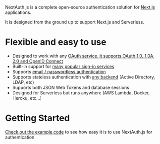 NextAuth.js is a complete open-source authentication solution for [Next.js](http://nextjs.org/) applications.

It is designed from the ground up to support Next.js and Serverless.

# Flexible and easy to use

- Designed to work with any [OAuth service, it supports OAuth 1.0, 1.0A, 2.0 and OpenID Connect](https://next-auth.js.org/providers)
- Built-in support for [many popular sign-in services](https://next-auth.js.org/configuration/providers/oauth)
- Supports [email / passwordless authentication](https://next-auth.js.org/providers/email)
- Supports stateless authentication with [any backend](https://next-auth.js.org/adapters/overview) (Active Directory, LDAP, etc)
- Supports both JSON Web Tokens and database sessions
- Designed for Serverless but runs anywhere (AWS Lambda, Docker, Heroku, etc…)

# Getting Started

[Check out the example code](https://next-auth.js.org/getting-started/example) to see how easy it is to use NextAuth.js for authentication.
